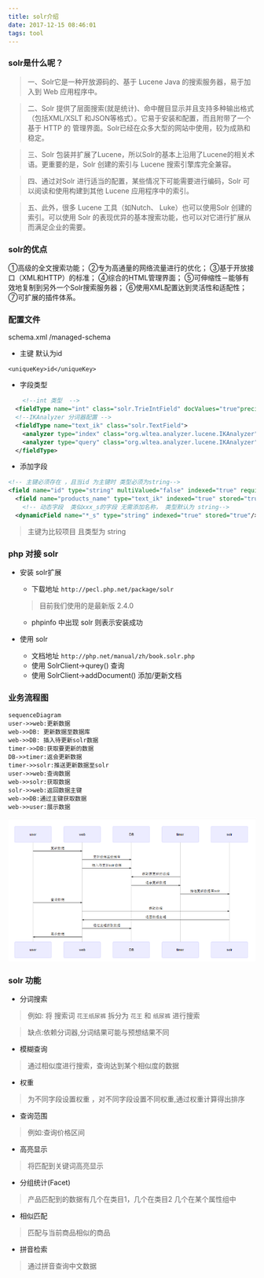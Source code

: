 ```yaml
---
title: solr介绍
date: 2017-12-15 08:46:01
tags: tool
---
```


### solr是什么呢？
>一、Solr它是一种开放源码的、基于 Lucene Java 的搜索服务器，易于加入到 Web 应用程序中。

>二、Solr 提供了层面搜索(就是统计)、命中醒目显示并且支持多种输出格式（包括XML/XSLT 和JSON等格式）。它易于安装和配置，而且附带了一个基于 HTTP 的
管理界面。Solr已经在众多大型的网站中使用，较为成熟和稳定。

>三、Solr 包装并扩展了Lucene，所以Solr的基本上沿用了Lucene的相关术语。更重要的是，Solr 创建的索引与 Lucene 搜索引擎库完全兼容。

>四、通过对Solr 进行适当的配置，某些情况下可能需要进行编码，Solr 可以阅读和使用构建到其他 Lucene 应用程序中的索引。

>五、此外，很多 Lucene 工具（如Nutch、 Luke）也可以使用Solr 创建的索引。可以使用 Solr 的表现优异的基本搜索功能，也可以对它进行扩展从而满足企业的需要。

### solr的优点
①高级的全文搜索功能；
②专为高通量的网络流量进行的优化；
③基于开放接口（XML和HTTP）的标准；
④综合的HTML管理界面；
⑤可伸缩性－能够有效地复制到另外一个Solr搜索服务器；
⑥使用XML配置达到灵活性和适配性；
⑦可扩展的插件体系。


### 配置文件
 schema.xml /managed-schema
 
 - 主键 默认为id
```
<uniqueKey>id</uniqueKey>
```
- 字段类型
```xml
    <!--int 类型  -->
  <fieldType name="int" class="solr.TrieIntField" docValues="true"precisionStep="0" positionIncrementGap="0"/>
  <!--IKAnalyzer 分词器配置 -->
  <fieldType name="text_ik" class="solr.TextField">
    <analyzer type="index" class="org.wltea.analyzer.lucene.IKAnalyzer"/>
    <analyzer type="query" class="org.wltea.analyzer.lucene.IKAnalyzer"/>
  </fieldType>

```

- 添加字段
```xml
<!-- 主键必须存在 ，且当id 为主键时 类型必须为string-->
<field name="id" type="string" multiValued="false" indexed="true" required="true" stored="true"/>
  <field name="products_name" type="text_ik" indexed="true" stored="true"/>
    <!-- 动态字段  类似xxx_s的字段 无需添加名称， 类型默认为 string-->
  <dynamicField name="*_s" type="string" indexed="true" stored="true"/>
```
> 主键为比较项目 且类型为 string 



### php 对接 solr
- 安装 solr扩展

  - 下载地址 `http://pecl.php.net/package/solr`
  > 目前我们使用的是最新版 2.4.0
  - phpinfo 中出现 solr 则表示安装成功

- 使用 solr
  -  文档地址 `http://php.net/manual/zh/book.solr.php`
  -  使用 SolrClient->qurey() 查询
  -  使用 SolrClient->addDocument() 添加/更新文档


### 业务流程图

```
sequenceDiagram
user->>web:更新数据
web->>DB: 更新数据至数据库
web->>DB: 插入待更新solr数据
timer->>DB:获取要更新的数据
DB->>timer:返会更新数据
timer->>solr:推送更新数据至solr
user->>web:查询数据
web->>solr:获取数据
solr->>web:返回数据主键
web->>DB:通过主键获取数据
web->>user:展示数据
```
![image](/uploads/images/solr.png)



### solr 功能
 -  分词搜索
>例如: 将 搜索词 `花王纸尿裤`  拆分为 `花王` 和 `纸尿裤` 进行搜索

> 缺点:依赖分词器,分词结果可能与预想结果不同

- 模糊查询
> 通过相似度进行搜索，查询达到某个相似度的数据

- 权重
> 为不同字段设置权重  ，对不同字段设置不同权重,通过权重计算得出排序


- 查询范围
 >  例如:查询价格区间

- 高亮显示
> 将匹配到关键词高亮显示
- 分组统计(Facet)
> 产品匹配到的数据有几个在类目1，几个在类目2  几个在某个属性组中

- 相似匹配
> 匹配与当前商品相似的商品

- 拼音检索
> 通过拼音查询中文数据